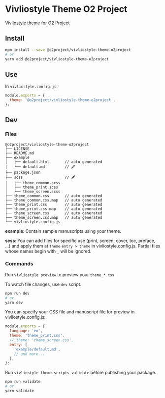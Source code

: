 # Vivliostyle Theme O2 Project

Vivliostyle theme for O2 Project

## Install

```bash
npm install --save @o2project/vivliostyle-theme-o2project
# or
yarn add @o2project/vivliostyle-theme-o2project
```

## Use

In `vivliostyle.config.js`:

```js
module.exports = {
  theme: '@o2project/vivliostyle-theme-o2project',
};
```

## Dev

### Files

```
@o2project/vivliostyle-theme-o2project
├── LICENSE
├── README.md
├── example
│   ├── default.html       // auto generated
│   └── default.md         // 🖋
├── package.json
├── scss                   // 🖋
│   ├── theme_common.scss
│   ├── theme_print.scss
│   └── theme_screen.scss
├── theme_common.css       // auto generated
├── theme_common.css.map   // auto generated
├── theme_print.css        // auto generated
├── theme_print.css.map    // auto generated
├── theme_screen.css       // auto generated
├── theme_screen.css.map   // auto generated
└── vivliostyle.config.js
```

**example**: Contain sample manuscripts using your theme.

**scss**: You can add files for specific use (print, screen, cover, toc, preface, ...) and apply them at `theme` `entry > theme` in vivliostyle.config.js. Partial files whose names begin with `_` will be ignored.

### Commands

Run `vivliostyle preview` to preview your `theme_*.css`.

To watch file changes, use `dev` script.

```bash
npm run dev
# or
yarn dev
```

You can specify your CSS file and manuscript file for preview in vivliostyle.config.js:

```js
module.exports = {
  language: 'en',
  theme: 'theme_print.css',
  // theme: 'theme_screen.css',
  entry: [
    'example/default.md',
    // and more...
  ],
};
```

Run `vivliostyle-theme-scripts validate` before publishing your package.

```bash
npm run validate
# or
yarn validate
```

